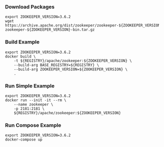 ### Download Packages
```shell
export ZOOKEEPER_VERSION=3.6.2
wget https://archive.apache.org/dist/zookeeper/zookeeper-${ZOOKEEPER_VERSION}/apache-zookeeper-${ZOOKEEPER_VERSION}-bin.tar.gz

```

### Build Example
```shell
export ZOOKEEPER_VERSION=3.6.2
docker build \
    -t ${REGISTRY}/apache/zookeeper:${ZOOKEEPER_VERSION} \
    --build-arg BASE_REGISTRY=${REGISTRY} \
    --build-arg ZOOKEEPER_VERSION=${ZOOKEEPER_VERSION} \
    .
```

### Run Simple Example
```shell
export ZOOKEEPER_VERSION=3.6.2
docker run --init -it --rm \
    --name zookeeper \
    -p 2181:2181 \
    ${REGISTRY}/apache/zookeeper:${ZOOKEEPER_VERSION}
```

### Run Compose Example
```shell
export ZOOKEEPER_VERSION=3.6.2
docker-compose up
```